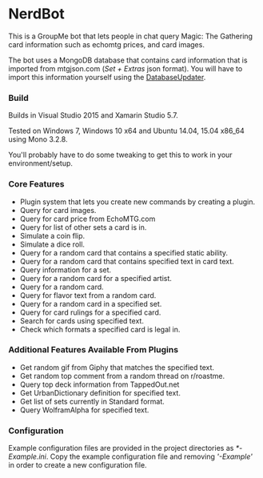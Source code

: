 # NerdBot

This is a GroupMe bot that lets people in chat query Magic: The Gathering card information such as echomtg prices, and card images.

The bot uses a MongoDB database that contains card information that is imported from mtgjson.com (*Set + Extras* json format). You will have to import this information yourself using the [DatabaseUpdater](https://github.com/jpann/NerdBot/tree/master/NerdBot/NerdBot_DatabaseUpdater).

### Build
Builds in Visual Studio 2015 and Xamarin Studio 5.7.

Tested on Windows 7, Windows 10 x64 and Ubuntu 14.04, 15.04 x86_64 using Mono 3.2.8.

You'll probably have to do some tweaking to get this to work in your environment/setup.

### Core Features
* Plugin system that lets you create new commands by creating a plugin.
* Query for card images.
* Query for card price from EchoMTG.com
* Query for list of other sets a card is in.
* Simulate a coin flip.
* Simulate a dice roll.
* Query for a random card that contains a specified static ability.
* Query for a random card that contains specified text in card text.
* Query information for a set.
* Query for a random card for a specified artist.
* Query for a random card.
* Query for flavor text from a random card.
* Query for a random card in a specified set.
* Query for card rulings for a specified card.
* Search for cards using specified text.
* Check which formats a specified card is legal in.

### Additional Features Available From Plugins
* Get random gif from Giphy that matches the specified text.
* Get random top comment from a random thread on r/roastme.
* Query top deck information from TappedOut.net
* Get UrbanDictionary definition for specified text.
* Get list of sets currently in Standard format.
* Query WolframAlpha for specified text.

### Configuration

Example configuration files are provided in the project directories as *&ast;-Example.ini*. Copy the example configuration file and removing *'-Example'* in order to create a new configuration file.
